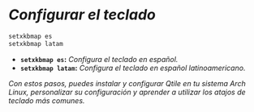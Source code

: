 <!-- Autor: Daniel Benjamin Perez Morales -->
<!-- GitHub: https://github.com/DanielBenjaminPerezMoralesDev13 -->
<!-- Gitlab: https://gitlab.com/DanielBenjaminPerezMoralesDev13 -->
<!-- Correo electrónico: danielperezdev@proton.me -->

# ***Configurar el teclado***

```bash
setxkbmap es
setxkbmap latam
```

- **`setxkbmap es`:** *Configura el teclado en español.*
- **`setxkbmap latam`:** *Configura el teclado en español latinoamericano.*

*Con estos pasos, puedes instalar y configurar Qtile en tu sistema Arch Linux, personalizar su configuración y aprender a utilizar los atajos de teclado más comunes.*
